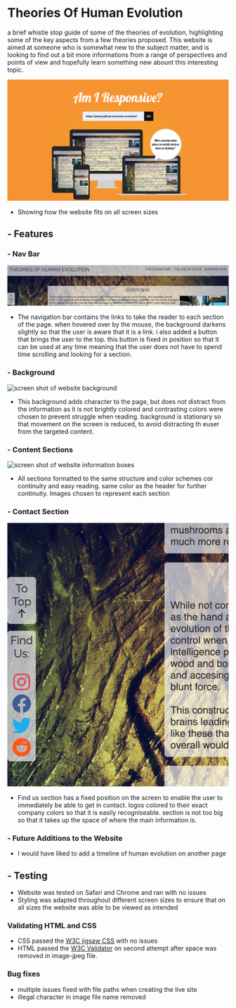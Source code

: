 # Theories Of Human Evolution
a brief whistle stop guide of some of the theories of evolution, highlighting some of the key aspects from a few theories
proposed. This website is aimed at someone who is somewhat new to the subject matter, and is looking to find out a bit 
more informations from a range of perspectives and points of view and hopefully learn something new abount this interesting topic.

![screen shot of website on different size screens](/assets/images/responsive.png)
- Showing how the website fits on all screen sizes

## - Features

### - Nav Bar

![screen shot of nav bar and to top button](/assets/images/nav.png)
- The navigation bar contains the links to take the reader to each section of the page. when hovered over by the mouse, the background darkens slightly so that the user is aware that it is a link. i also added a button that brings the user to the top. this button is fixed in position so that it can be used at any time meaning that the user does not have to spend time scrolling and looking for a section. 

### - Background

![screen shot of website background](/assets/images/background.png)
- This background adds character to the page, but does not distract from the information as it is not brightly colored 
and contrasting colors were chosen to prevent struggle when reading. background is stationary so that movement on the screen is reduced, to avoid distracting th euser from the targeted content.

### - Content Sections

![screen shot of website information boxes](/assets/images/content.png)
- All sections formatted to the same structure and color schemes cor continuity and easy reading. same color as the header for further continuity. Images chosen to represent each section 

### - Contact Section

![screen shot of website information boxes](/assets/images/socials.png)
- Find us section has a fixed position on the screen to enable the user to immediately be able to get in contact. logos colored to their exact company colors so that it is easily recogniseable. section is not too big so that it takes up the space of where the main information is. 

### - Future Additions to the Website
- I would have liked to add a timeline of human evolution on another page

## - Testing

- Website was tested on Safari and Chrome and ran with no issues 
- Styling was adapted throughout different screen sizes to ensure that on all sizes the website was able to be viewed as intended 

### Validating HTML and CSS
- CSS passed the [W3C jigsaw CSS](https://jigsaw.w3.org/css-validator/) with no issues 
- HTML passed the [W3C Validator](https://validator.w3.org/) on second attempt after space was removed in image-jpeg file.

### Bug fixes 
- multiple issues fixed with file paths when creating the live site
- illegal character in image file name removed






